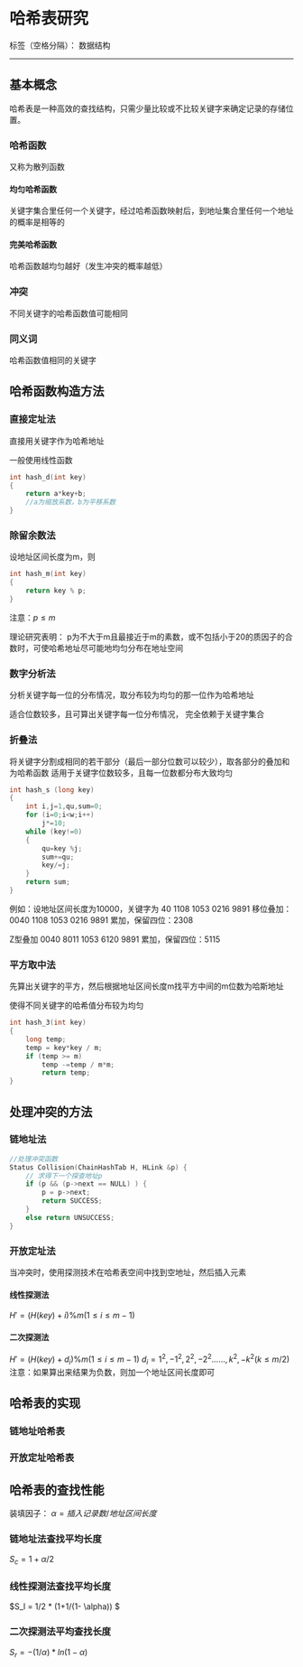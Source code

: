 # 哈希表研究

标签（空格分隔）： 数据结构

---

## 基本概念
哈希表是一种高效的查找结构，只需少量比较或不比较关键字来确定记录的存储位置。

### 哈希函数
又称为散列函数

#### 均匀哈希函数
关键字集合里任何一个关键字，经过哈希函数映射后，到地址集合里任何一个地址的概率是相等的

#### 完美哈希函数


哈希函数越均匀越好（发生冲突的概率越低）
### 冲突
不同关键字的哈希函数值可能相同

### 同义词
哈希函数值相同的关键字

## 哈希函数构造方法

### 直接定址法
直接用关键字作为哈希地址

一般使用线性函数
```c++
int hash_d(int key)
{
    return a*key+b;
    //a为缩放系数，b为平移系数
}
```

### 除留余数法
设地址区间长度为m，则

```c++
int hash_m(int key)
{
    return key % p;
}
```
注意：$p \leqslant m$

理论研究表明：
p为不大于m且最接近于m的素数，或不包括小于20的质因子的合数时，可使哈希地址尽可能地均匀分布在地址空间

### 数字分析法
分析关键字每一位的分布情况，取分布较为均匀的那一位作为哈希地址

适合位数较多，且可算出关键字每一位分布情况，
完全依赖于关键字集合


### 折叠法
将关键字分割成相同的若干部分（最后一部分位数可以较少），取各部分的叠加和为哈希函数
适用于关键字位数较多，且每一位数都分布大致均匀

```C++
int hash_s (long key)
{
    int i,j=1,qu,sum=0;
    for (i=0;i<w;i++)
        j*=10;
    while (key!=0)
    {
        qu=key %j;
        sum+=qu;
        key/=j;
    }
    return sum;
}
```

例如：设地址区间长度为10000，关键字为 40 1108 1053 0216 9891
移位叠加：
0040
1108
1053
0216
9891
累加，保留四位：2308

Z型叠加
0040
8011
1053
6120
9891
累加，保留四位：5115


### 平方取中法
先算出关键字的平方，然后根据地址区间长度m找平方中间的m位数为哈斯地址

使得不同关键字的哈希值分布较为均匀

```c++
int hash_3(int key)
{
    long temp;
    temp = key*key / m;
    if (temp >= m)
        temp -=temp / m*m;
        return temp;
}
```
## 处理冲突的方法

### 链地址法

```c
//处理冲突函数
Status Collision(ChainHashTab H, HLink &p) {
	// 求得下一个探查地址p 
	if (p && (p->next == NULL) ) {
		p = p->next;
		return SUCCESS;
	}
	else return UNSUCCESS;
}
```

### 开放定址法
当冲突时，使用探测技术在哈希表空间中找到空地址，然后插入元素

#### 线性探测法
$H' = (H(key)+i) \% m (1 \leqslant i \leqslant m-1)$

#### 二次探测法
$H' = (H(key)+d_i) \% m (1 \leqslant i \leqslant m-1)$
$d_i = 1^2,-1^2,2^2,-2^2……,k^2,-k^2 (k \leqslant m/2)$
注意：如果算出来结果为负数，则加一个地址区间长度即可


## 哈希表的实现

### 链地址哈希表

### 开放定址哈希表

## 哈希表的查找性能
装填因子：
$\alpha = 插入记录数/地址区间长度$

### 链地址法查找平均长度
$S_c = 1+ \alpha / 2$

### 线性探测法查找平均长度
$S_l = 1/2 * (1+1/(1- \alpha)) $


### 二次探测法平均查找长度
$S_r = -(1/ \alpha) * ln(1- \alpha)$












